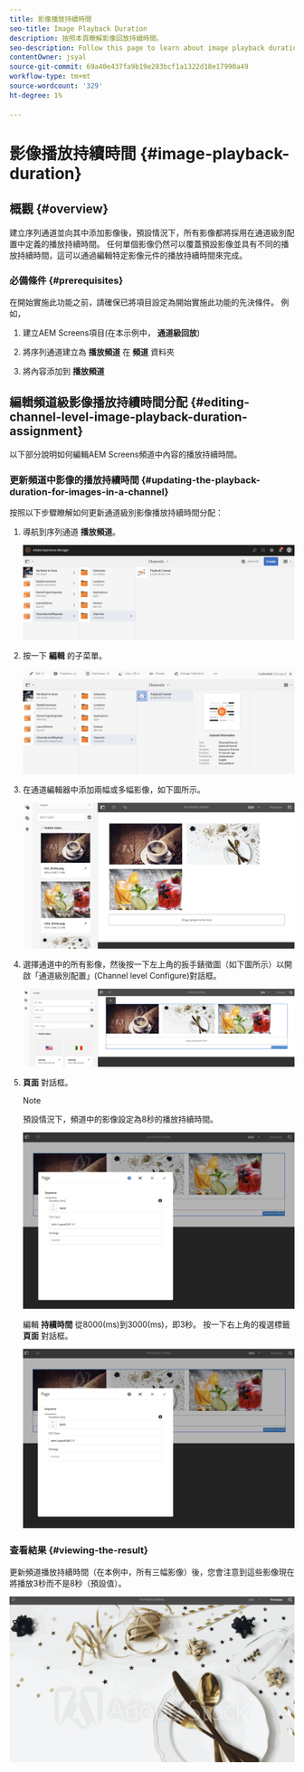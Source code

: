 ```yaml
---
title: 影像播放持續時間
seo-title: Image Playback Duration
description: 按照本頁瞭解影像回放持續時間。
seo-description: Follow this page to learn about image playback duration.
contentOwner: jsyal
source-git-commit: 69a40e437fa9b19e283bcf1a1322d18e17990a49
workflow-type: tm+mt
source-wordcount: '329'
ht-degree: 1%

---
```



# 影像播放持續時間 {#image-playback-duration}

## 概觀 {#overview}

建立序列通道並向其中添加影像後，預設情況下，所有影像都將採用在通道級別配置中定義的播放持續時間。 任何單個影像仍然可以覆蓋預設影像並具有不同的播放持續時間，這可以通過編輯特定影像元件的播放持續時間來完成。

### 必備條件 {#prerequisites}

在開始實施此功能之前，請確保已將項目設定為開始實施此功能的先決條件。 例如，

1. 建立AEM Screens項目(在本示例中， **通道級回放**)

1. 將序列通道建立為 **播放頻道** 在 **頻道** 資料夾

1. 將內容添加到 **播放頻道**

## 編輯頻道級影像播放持續時間分配 {#editing-channel-level-image-playback-duration-assignment}

以下部分說明如何編輯AEM Screens頻道中內容的播放持續時間。

### 更新頻道中影像的播放持續時間 {#updating-the-playback-duration-for-images-in-a-channel}

按照以下步驟瞭解如何更新通道級別影像播放持續時間分配：

1. 導航到序列通道 **播放頻道**。

   ![screen_shot_2019-06-24at62818pm](assets/screen_shot_2019-06-24at62818pm.png)

1. 按一下 **編輯** 的子菜單。

   ![screen_shot_2019-06-24at70141pm](assets/screen_shot_2019-06-24at70141pm.png)

1. 在通道編輯器中添加兩幅或多幅影像，如下圖所示。

   ![screen_shot_2019-06-24at90534pm](assets/screen_shot_2019-06-24at90534pm.png)

1. 選擇通道中的所有影像，然後按一下左上角的扳手錶徵圖（如下圖所示）以開啟「通道級別配置」(Channel level Configure)對話框。

   ![screen_shot_2019-06-25at95945am](assets/screen_shot_2019-06-25at95945am.png)

1. **頁面** 對話框。

   >[!NOTE]
   >
   >預設情況下，頻道中的影像設定為8秒的播放持續時間。

   ![screen_shot_2019-06-25at100343am](assets/screen_shot_2019-06-25at100343am.png)

   編輯 **持續時間** 從8000(ms)到3000(ms)，即3秒。 按一下右上角的複選標籤 **頁面** 對話框。

   ![screen_shot_2019-06-25at101527am](assets/screen_shot_2019-06-25at101527am.png)

### 查看結果 {#viewing-the-result}

更新頻道播放持續時間（在本例中，所有三幅影像）後，您會注意到這些影像現在將播放3秒而不是8秒（預設值）。

![通道預覽](assets/channel_preview.gif)

